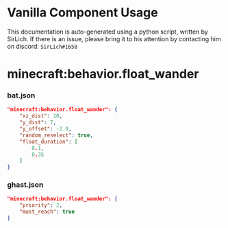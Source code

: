 # Vanilla Component Usage
This documentation is auto-generated using a python script, written by SirLich. If there is an issue, please bring it to his attention by contacting him on discord: `SirLich#1658`

# minecraft:behavior.float_wander
### bat.json
```JSON
"minecraft:behavior.float_wander": {
    "xz_dist": 10,
    "y_dist": 7,
    "y_offset": -2.0,
    "random_reselect": true,
    "float_duration": [
        0.1,
        0.35
    ]
}
```

### ghast.json
```JSON
"minecraft:behavior.float_wander": {
    "priority": 2,
    "must_reach": true
}
```

